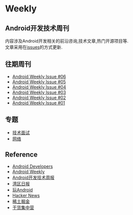 # Weekly
## Android开发技术周刊
内容涉及Android开发相关的前沿咨询,技术文章,热门开源项目等.    
文章采用在[issues](https://github.com/yeungeek/Weekly/issues)的方式更新.

## 往期周刊
* [Android Weekly Issue #06](https://github.com/yeungeek/Weekly/issues/6)
* [Android Weekly Issue #05](https://github.com/yeungeek/Weekly/issues/5)
* [Android Weekly Issue #04](https://github.com/yeungeek/Weekly/issues/4)
* [Android Weekly Issue #03](https://github.com/yeungeek/Weekly/issues/3)
* [Android Weekly Issue #02](https://github.com/yeungeek/Weekly/issues/2)
* [Android Weekly Issue #01](https://github.com/yeungeek/Weekly/issues/1)

## 专题
* [技术面试](topic/Topic#01.md)
* [网络](topic/Topic#01.md)

## Reference
* [Android Developers](https://developer.android.com/)
* [Android Weekly](https://androidweekly.net/)
* [Android开发技术周报](https://androidweekly.io/)
* [湾区日报](https://wanqu.co/)
* [玩Android](https://www.wanandroid.com)
* [Hacker News](https://news.ycombinator.com/)
* [稀土掘金](https://juejin.im)
* [干货集中营](http://gank.io/)
